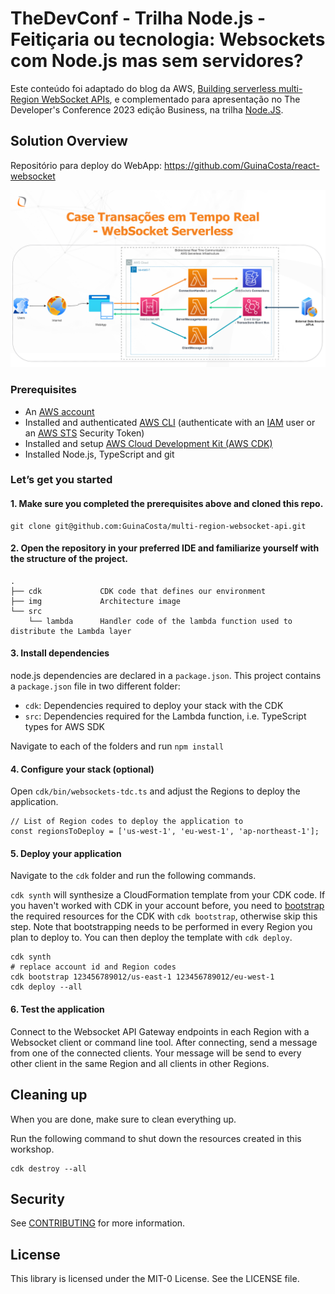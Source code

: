 # TheDevConf - Trilha Node.js - Feitiçaria ou tecnologia: Websockets com Node.js mas sem servidores?

Este conteúdo foi adaptado do blog da AWS, [Building serverless multi-Region WebSocket APIs](https://aws.amazon.com/blogs/compute/building-serverless-multi-region-websocket-apis/), e complementado para apresentação no The Developer's Conference 2023 edição Business, na trilha [Node.JS](https://thedevconf.com/tdc/2023/business/trilha-node-js).

## Solution Overview

Repositório para deploy do WebApp: https://github.com/GuinaCosta/react-websocket

![Diagram](img/presentation-architecture.png)

### Prerequisites

- An [AWS account](https://portal.aws.amazon.com/billing/signup#/start)
- Installed and authenticated [AWS CLI](https://docs.aws.amazon.com/en_pv/cli/latest/userguide/cli-chap-install.html) (authenticate with an [IAM](https://docs.aws.amazon.com/IAM/latest/UserGuide/getting-started.html) user or an [AWS STS](https://docs.aws.amazon.com/STS/latest/APIReference/Welcome.html) Security Token)
- Installed and setup [AWS Cloud Development Kit (AWS CDK)](https://docs.aws.amazon.com/cdk/latest/guide/getting_started.html)
- Installed Node.js, TypeScript and git


### Let’s get you started

#### 1. Make sure you completed the prerequisites above and cloned this repo.

```
git clone git@github.com:GuinaCosta/multi-region-websocket-api.git
```

#### 2. Open the repository in your preferred IDE and familiarize yourself with the structure of the project.

```
.
├── cdk             CDK code that defines our environment
├── img             Architecture image
└── src
    └── lambda      Handler code of the lambda function used to distribute the Lambda layer
```


#### 3. Install dependencies

node.js dependencies are declared in a `package.json`.
This project contains a `package.json` file in two different folder: 
- `cdk`: Dependencies required to deploy your stack with the CDK
- `src`: Dependencies required for the Lambda function, i.e. TypeScript types for AWS SDK 

Navigate to each of the folders and run `npm install`

#### 4. Configure your stack (optional)

Open `cdk/bin/websockets-tdc.ts` and adjust the Regions to deploy the application.

```
// List of Region codes to deploy the application to
const regionsToDeploy = ['us-west-1', 'eu-west-1', 'ap-northeast-1'];
```

#### 5. Deploy your application

Navigate to the `cdk` folder and run the following commands. 

`cdk synth` will synthesize a CloudFormation template from your CDK code. If you haven't worked with CDK in your account before, you need to [bootstrap](https://docs.aws.amazon.com/cdk/v2/guide/bootstrapping.html) the required resources for the CDK with `cdk bootstrap`, otherwise skip this step. Note that bootstrapping needs to be performed in every Region you plan to deploy to. You can then deploy the template with `cdk deploy`.


```
cdk synth 
# replace account id and Region codes
cdk bootstrap 123456789012/us-east-1 123456789012/eu-west-1 
cdk deploy --all
```

#### 6. Test the application

Connect to the Websocket API Gateway endpoints in each Region with a Websocket client or command line tool. After connecting, send a message from one of the connected clients. Your message will be send to every other client in the same Region and all clients in other Regions.

## Cleaning up

When you are done, make sure to clean everything up.

Run the following command to shut down the resources created in this workshop.

```
cdk destroy --all
```

## Security

See [CONTRIBUTING](CONTRIBUTING.md#security-issue-notifications) for more information.

## License

This library is licensed under the MIT-0 License. See the LICENSE file.
